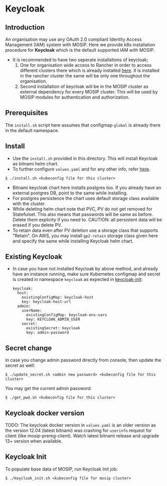 # Keycloak

## Introduction
An organisation may use any OAuth 2.0 compliant Identity Access Management (IAM) system with MOSIP.  Here we provide k8s installation procedure for **Keycloak** which is the default supported IAM with MOSIP.

- It is recommended to have two seperate installations of keycloak;
  1. One for organisation wide access to Rancher in order to access different clusters there which is already installed [here](../../rancher/keycloak/README.md). It is installed in the rancher cluster the same will be only one throughout the organisation.
  1. Second installation of keycloak will be in the MOSIP cluster as external dependency for every MOSIP cluster. This will be used by MOSIP modules for authentication and authorization.

## Prerequisites
The `install.sh` script here assumes that configmap `global` is already there in the default namespace. 

## Install
* Use the `install.sh` provided in this directory. This will install Keycloak as bitnami helm chart. 
* To further configure `values.yaml` and for any other info, refer [here](https://github.com/bitnami/charts/tree/master/bitnami/keycloak). 
```
$ ./install.sh <kubeconfig file for this cluster>
```
* Bitnami keycloak chart here installs postgres too.  If you already have an external postgres DB, point to the same while installing.
* For postgres persistence the chart uses default storage class available with the cluster.
* While deleting helm chart note that PVC, PV do not get removed for Statefulset. This also means that passwords will be same as before. Delete them explicity if you need to. CAUTION: all persistent data will be erased if you delete PV.
* To retain data even after PV deletion use a storage class that supports "Retain".  On AWS, you may install `gp2-retain` storage class given here and specify the same while installing Keycloak helm chart.

## Existing Keycloak
* In case you have not installed Keycloak by above method, and already have an instance running, make sure Kubernetes configmap and secret is created in namespace `keycloak` as expected in [keycloak-init](https://github.com/mosip/mosip-helm/blob/develop/charts/keycloak-init/values.yaml):
  ```
  keycloak:
    host:
      existingConfigMap: keycloak-host
      key: keycloak-host-url
    admin:
      userName:
        existingConfigMap: keycloak-env-vars
        key: KEYCLOAK_ADMIN_USER
      secret:
        existingSecret: keycloak
        key: admin-password
  ```

## Secret change
In case you change admin password directly from console, then update the secret as well:
```
$ ./update_secret.sh <admin new password> <kubeconfig file for this cluster>
```
You may get the current admin password:
```
$ ./get_pwd.sh <kubeconfig file for this cluster>
```

## Keycloak docker version
TODO: The keycloak docker version in `values.yaml` is an older version as the version 12.04 (latest bitnami) was crashing for `userinfo` request for client (like mosip-prereg-client). Watch latest bitnami release and upgrade 13+ version when available.

## Keycloak Init
To populate base data of MOSIP, run Keycloak Init job:
```
$ ./keycloak_init.sh <kubeconfig file for mosip cluster>
```
